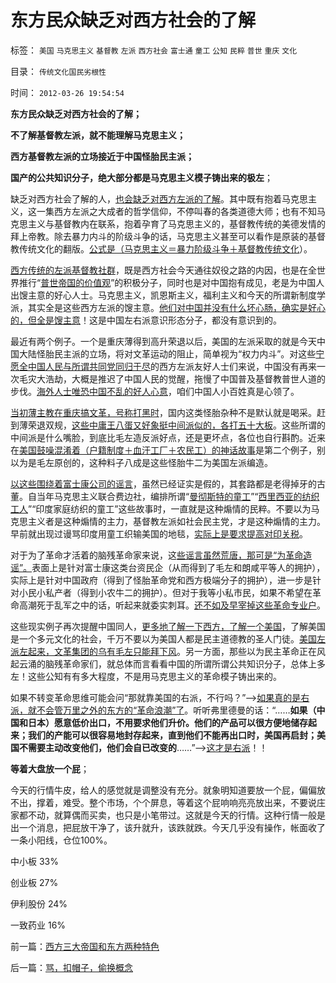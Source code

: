 # 东方民众缺乏对西方社会的了解

标签： `美国` `马克思主义` `基督教` `左派` `西方社会` `富士通` `童工` `公知` `民粹` `普世` `重庆` `文化` 

目录： `传统文化国民劣根性`

时间： `2012-03-26 19:54:54`

**东方民众缺乏对西方社会的了解；**

**不了解基督教左派，就不能理解马克思主义；**

**西方基督教左派的立场接近于中国怪胎民主派；**

**国产的公共知识分子，绝大部分都是马克思主义模子铸出来的极左**；

缺乏对西方社会了解的人，[也会缺乏对西方左派的了解](../../../2011/4/5/西方洋五毛专门坑害后进社会.md)。其中既有抱着马克思主义，这一集西方左派之大成者的哲学信仰，不停叫春的各类道德大师；也有不知马克思主义与基督教内在联系，抱着孕育了马克思主义的，基督教传统的美德发情的拜上帝教。除去暴力内斗的阶级斗争的话，马克思主义甚至可以看作是原装的基督教传统文化的翻版。[公式是（马克思主义＝暴力阶级斗争＋基督教传统文化](../../../2011/10/30/“国家垄断资本主义”的大脑急转弯.md)）。

[西方传统的左派基督教社群](../../../2011/3/23/西方传统文化的愚昧落后.md)，既是西方社会今天通往奴役之路的内因，也是在全世界推行“[普世帝国的价值观](../../../2011/9/2/普世帝国的天下主义.md)”的积极分子，同时也是对中国抱有成见，老是为中国人出馊主意的好心人士。马克思主义，凯恩斯主义，福利主义和今天的所谓新制度学派，其实全是这些西方左派的馊主意。[他们对中国并没有什么坏心肠，确实是好心的，但全是馊主意](../../../2011/7/18/明确美式民主优越性，否定“全面西化”.md)！这是中国左右派意识形态分子，都没有意识到的。

最近有两个例子。一个是重庆薄得到高升荣退以后，美国的左派采取的就是今天中国大陆怪胎民主派的立场，将对文革运动的阻止，简单视为“权力内斗”。对这些[宁愿全中国人民与所谓共同党同归于尽](../../../2010/10/18/权威仅用于意识形态；敌视中国的西方左派；.md)的西方左派友好人士们来说，中国没有再来一次毛灾大浩劫，大概是推迟了中国人民的觉醒，拖慢了中国普及基督教普世人道的步伐。[海外人士唯恐中国不乱的好人心意](../../../2009/7/7/客观看待海外人士看待中国不民主的观点.md)，咱们中国人小百姓真是心领了。

[当初薄主教在重庆搞文革，号称打黑时](../../../2012/3/21/重庆打黑说话算数，只办文强一个官.md)，国内这类怪胎杂种不是默认就是喝采。赶到薄荣退双规，[这些中庸王八蛋又好象挺中间派似的，各打五十大板](../../../2009/8/24/中庸枉法,惩善扬恶,坏事做尽.md)。这些所谓的中间派是什么嘴脸，到底比毛左造反派好点，还是更坏点，各位也自行斟酌。近来在[美国鼓噪混淆着（户籍制度＋血汗工厂＋农民工）的神话故事](../../../2009/9/19/农民工对地方经济发展的贡献为零！GDP除外.md)是第二个例子，别以为是毛左原创的，这种料子八成是这些怪胎牛二为美国左派编造。

[以这些围绕着富士康公司的谣言](../../../2010/5/29/富士康类廉价出口企业对中国没有贡献.md)，虽然已经证实是假的，其套路都是老得掉牙的古董。自当年马克思主义联合费边社，编排所谓“[曼彻斯特的童工](../../../2009/12/30/自造伪证循环的马恩“历史唯物主义”.md)”“[西里西亚的纺织工人](../../../2010/10/9/波普尔批判的选择性采证和马克思的创造性伪证.md)”“印度家庭纺织的童工”这些故事时，一直就是这种煽情的民粹。不要以为马克思主义者是这种煽情的主力，基督教左派如社会民主党，才是这种煽情的主力。早前就出现过谩骂印度用童工织输美国的地毯，[实际上是要求提高对印关税](../../../2009/11/3/欧美反华人权卫士都是些什么人？.md)。

对于为了革命才活着的脑残革命家来说，这[些谣言虽然荒唐，那可是“为革命造谣”。](../../../2011/4/22/卡扎菲的雇佣军和利比亚的户籍制度.md)表面上是针对富士康这类台资民企（从而得到了毛左和朗咸平等人的拥护），实际上是针对中国政府（得到了怪胎革命党和西方极端分子的拥护），进一步是针对小民小私产者（得到小农牛二的拥护）。但对于我等小私市民，如果不希望在革命高潮死于乱军之中的话，听起来就委实刺耳。[还不如及早宰掉这些革命专业户](../../../2012/2/17/任何革命都是极端的，极端分子就是革命分子.md)。

这些现实例子再次提醒中国同人，[更多地了解一下西方，了解一个美国](../../../2011/4/5/西方洋五毛专门坑害后进社会.md)，了解美国是一个多元文化的社会，千万不要以为美国人都是民主道德教的圣人门徒。[美国左派左起来，文革集团的乌有毛左只能拜下风](../../../2011/3/23/西方传统文化的愚昧落后.md)。另一方面，那些以为民主革命正在风起云涌的脑残革命家们，就总体而言看看中国的所谓所谓公共知识分子，总体上多左！这些公知有有多大程度，不是用马克思主义的革命模子铸出来的。

如果不转变革命思维可能会问“那就靠美国的右派，不行吗？”——>[如果真的是右派，就不会管万里之外的东方的“革命浪潮”了](../../../2009/6/15/国际人权社会原则其实是“永恒的利益”.md)。听听弗里德曼的话：“……**如果（中国和日本）愿意低价出口，不用要求他们升价。他们的产品可以很方便地储存起来；我们的产能可以很容易地封存起来，直到他们不能再出口时，美国再启封；美国不需要主动改变他们，他们会自已改变的**……”——>[这才是右派](../../../2009/6/14/认清西方社会所谓的人权价值观的真相.md)！！

**等着大盘放一个屁**；

今天的行情牛皮，给人的感觉就是调整没有充分。就象明知道要放一个屁，偏偏放不出，撑着，难受。整个市场，个个屏息，等着这个屁响响亮亮放出来，不要说庄家都不动，就算偶而买卖，也只是小笔带过。这就是今天的行情。这种行情一般是出一个消息，把屁放干净了，该升就升，该跌就跌。今天几乎没有操作，帐面收了一条小阳线，仓位100%。

中小板 33%

创业板 27%

伊利股份 24%

一致药业 16%



前一篇：[西方三大帝国和东方两种特色](../../../2012/3/26/西方三大帝国和东方两种特色.md)

后一篇：[骂，扣帽子，偷换概念](../../../2012/3/27/骂，扣帽子，偷换概念.md)